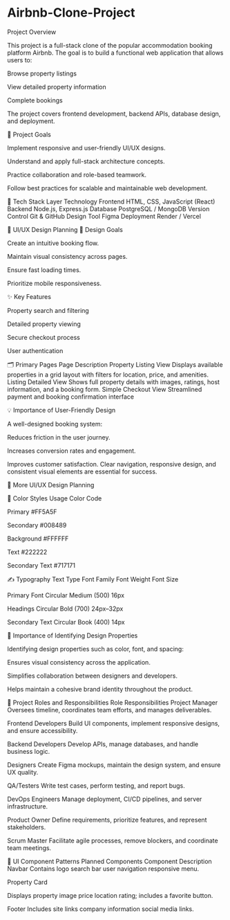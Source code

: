 # Airbnb-Clone-Project

Project Overview

This project is a full-stack clone of the popular accommodation booking platform Airbnb.
The goal is to build a functional web application that allows users to:

Browse property listings

View detailed property information

Complete bookings

The project covers frontend development, backend APIs, database design, and deployment.

🎯 Project Goals

Implement responsive and user-friendly UI/UX designs.

Understand and apply full-stack architecture concepts.

Practice collaboration and role-based teamwork.

Follow best practices for scalable and maintainable web development.

🧰 Tech Stack
Layer	Technology
Frontend	HTML, CSS, JavaScript (React)
Backend	Node.js, Express.js
Database	PostgreSQL / MongoDB
Version Control	Git & GitHub
Design Tool	Figma
Deployment	Render / Vercel

🎨 UI/UX Design Planning
🧭 Design Goals

Create an intuitive booking flow.

Maintain visual consistency across pages.

Ensure fast loading times.

Prioritize mobile responsiveness.

✨ Key Features

Property search and filtering

Detailed property viewing

Secure checkout process

User authentication

🗂️ Primary Pages
Page	Description
Property Listing View	Displays available properties in a grid layout with filters for location, price, and amenities.
Listing Detailed View	Shows full property details with images, ratings, host information, and a booking form.
Simple Checkout View	Streamlined payment and booking confirmation interface


💡 Importance of User-Friendly Design

A well-designed booking system:

Reduces friction in the user journey.

Increases conversion rates and engagement.

Improves customer satisfaction.
Clear navigation, responsive design, and consistent visual elements are essential for success.

🎨 More UI/UX Design Planning


🎨 Color Styles
Usage	Color Code

Primary	#FF5A5F

Secondary	#008489

Background	#FFFFFF

Text	#222222

Secondary Text	#717171



✍️ Typography
Text Type	Font Family	Font Weight	Font Size

Primary Font	Circular	Medium (500)	16px

Headings	Circular	Bold (700)	24px–32px

Secondary Text	Circular	Book (400)	14px


🧠 Importance of Identifying Design Properties

Identifying design properties such as color, font, and spacing:

Ensures visual consistency across the application.

Simplifies collaboration between designers and developers.

Helps maintain a cohesive brand identity throughout the product.

👥 Project Roles and Responsibilities
Role	Responsibilities
Project Manager	Oversees timeline, coordinates team efforts, and manages deliverables.

Frontend Developers	Build UI components, implement responsive designs, and ensure accessibility.

Backend Developers	Develop APIs, manage databases, and handle business logic.

Designers	Create Figma mockups, maintain the design system, and ensure UX quality.

QA/Testers	Write test cases, perform testing, and report bugs.

DevOps Engineers	Manage deployment, CI/CD pipelines, and server infrastructure.

Product Owner	Define requirements, prioritize features, and represent stakeholders.

Scrum Master	Facilitate agile processes, remove blockers, and coordinate team meetings.


🧩 UI Component Patterns
Planned Components
Component	Description
Navbar
Contains logo
search bar
user navigation
 responsive menu.

Property Card	

Displays property image
price
location
rating; includes a favorite button.

Footer	Includes
site links
company information
social media links.
